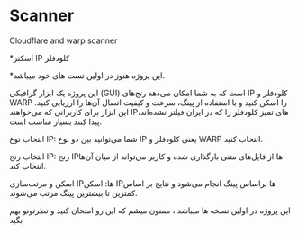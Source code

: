 # Scanner
Cloudflare and warp scanner

*اسکنر IP کلودفلر

*این پروژه هنوز در اولین تست های خود میباشد.

این پروژه یک ابزار گرافیکی (GUI) است که به شما امکان می‌دهد رنج‌های IP کلودفلر و WARP را اسکن کنید و با استفاده از پینگ، سرعت و کیفیت اتصال آن‌ها را ارزیابی کنید. این ابزار برای کاربرانی که می‌خواهند IPهای تمیز کلودفلر را که در ایران فیلتر نشده‌اند، پیدا کنند بسیار مناسب است.


انتخاب نوع IP: شما می‌توانید بین دو نوع IP یعنی کلودفلر و WARP انتخاب کنید.

انتخاب رنج IP: رنج IPها از فایل‌های متنی بارگذاری شده و کاربر می‌تواند از میان آن‌ها انتخاب کند.

اسکن و مرتب‌سازی IPها: اسکن IPها براساس پینگ انجام می‌شود و نتایج بر اساس کمترین تا بیشترین پینگ مرتب می‌شوند.



این پروژه در اولین نسخه ها میباشد ، ممنون میشم که این رو امتحان کنید و نظرتونو بهم بگید
